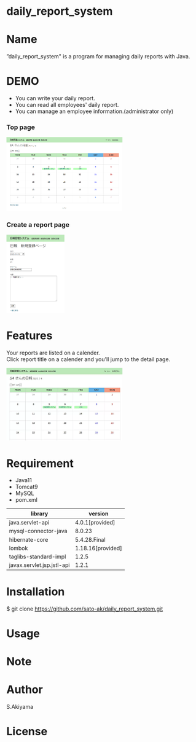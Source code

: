 # daily_report_system
# Name
 
”daily_report_system" is a program for managing daily reports with Java.

# DEMO
* You can write your daily report.<br>
* You can read all employees' daily report.<br>
* You can manage an employee information.(administrator only) 

### Top page
<img src="Toppage.png" width="60%">

### Create a report page
<img src="Create.png" width="30%">


# Features
Your reports are listed on a calender. <br>
Click report title on a calender and you'll jump to the detail page.

<img src="ToppageToDetail.gif" width="60%">

# Requirement

* Java11
* Tomcat9
* MySQL
* pom.xml

|  library          |        version       |
|-----------------|---------------|
|java.servlet-api|4.0.1[provided]|
|mysql-connector-java|8.0.23|
|hibernate-core|5.4.28.Final|
|lombok|1.18.16[provided]|
|taglibs-standard-impl|1.2.5|
|javax.servlet.jsp.jstl-api|1.2.1|




# Installation
$ git clone https://github.com/sato-ak/daily_report_system.git

# Usage


# Note

# Author

S.Akiyama

# License
